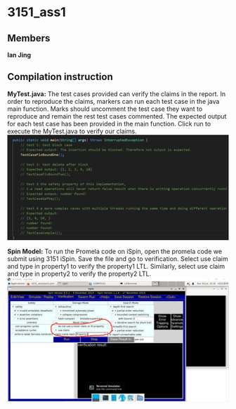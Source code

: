 # 3151_ass1
## Members
**Ian Jing**

## Compilation instruction
**MyTest.java:**
The test cases provided can verify the claims in the report. In order to reproduce the claims, markers can run each test case in the java main function. 
Marks should uncomment the test case they want to reproduce and remain the rest test cases commented. The expected output for each test case has been provided in the main function. 
Click run to execute the MyTest.java to verify our claims. 
![Alt text](https://github.com/yinuo-136/3151_ass1/blob/Ian2/MyTest.png)

**Spin Model:** 
To run the Promela code on iSpin, open the promela code we submit using 3151 iSpin. Save the file and go to verification. Select use claim and type in property1 to verify the property1 LTL. Similarly, select use claim and type in property2 to verify the property2 LTL.
![Alt text](d3f2c57dc96f7c0a2bc311b12c0fc9a.png)
